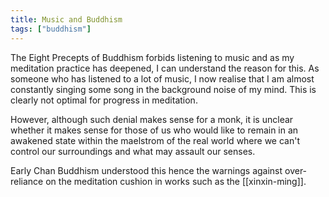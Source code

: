 ```yaml
---
title: Music and Buddhism
tags: ["buddhism"]
---
```


The Eight Precepts of Buddhism forbids listening to music and as my meditation practice has deepened, I can understand the reason for this. As someone who has listened to a lot of music, I now realise that I am almost constantly singing some song in the background noise of my mind. This is clearly not optimal for progress in meditation. 

However, although such denial makes sense for a monk, it is unclear whether it makes sense for those of us who would like to remain in an awakened state within the maelstrom of the real world where we can't control our surroundings and what may assault our senses.

Early Chan Buddhism understood this hence the warnings against over-reliance on the meditation cushion in works such as the [[xinxin-ming]]. 

